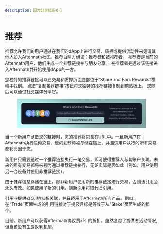 ```yaml
---
description: 因为分享就是关心
---
```


# 推荐

推荐允许我们的用户通过在我们的dApp上进行交易、质押或提供流动性来邀请其他人加入Aftermath社区。推荐由两方组成：推荐者和被推荐者。 推荐者是当前的Aftermath用户，他们生成一个推荐链接并与朋友分享。 被推荐者是通过该链接进入Aftermath并开始使用dApp的一方。

您独特的推荐链接可以在交易和质押页面底部位于“Share and Earn Rewards”横幅中找到。 点击“复制推荐链接”按钮将您独特的推荐链接复制到剪贴板上。 您随后可以通过社交媒体分享它。

<figure><img src="../../.gitbook/assets/spaces_meKfXaQnIP3bbI1AdlVX_uploads_RkTcYBeXgzUcdsmwFL6C_Screenshot 2024-02-26 at 7.webp" alt=""><figcaption></figcaption></figure>

当一个新用户点击您的链接时，您的推荐将包含在URL中。一旦新用户在Aftermath执行任何交易，您的推荐将被存储在链上，并且该用户执行的所有交易都将归因于您。

新用户只需要通过一个推荐链接执行一笔交易，即可使得推荐人与其账户关联。未来的所有交易都将被视为通过推荐链接执行，无论实际是否如此（例如，用户使用另一台设备并使用非推荐链接）。

由于推荐信息存储在链上，除非新用户使用新的推荐链接进行交易，否则该引用会永久有效。如果使用了新的引用，则新引用将取代旧引用。

引用与提供者Sui地址相关联，并且适用于Aftermath所有产品。例如，在“Trade”页面生成的引用链接对于提及目标是等效于从“Stake”页面生成的那个。

目前，新用户可以获得Aftermath协议费5% 的折扣。虽然追踪了提供者活动情况, 但当前没有生效返利机制。
